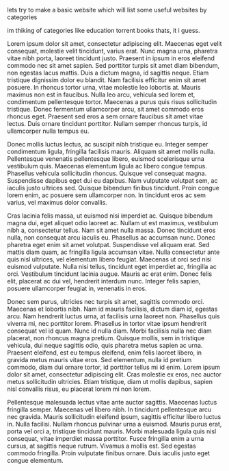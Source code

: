 lets try to make a basic website which will list some useful websites by categories



im thiking of categories like 
education
torrent 
books
thats, it i guess.

Lorem ipsum dolor sit amet, consectetur adipiscing elit. Maecenas eget velit consequat, molestie velit tincidunt, varius erat. Nunc magna urna, pharetra vitae nibh porta, laoreet tincidunt justo. Praesent in ipsum in eros eleifend commodo nec sit amet sapien. Sed porttitor turpis sit amet diam bibendum, non egestas lacus mattis. Duis a dictum magna, id sagittis neque. Etiam tristique dignissim dolor eu blandit. Nam facilisis efficitur enim sit amet posuere. In rhoncus tortor urna, vitae molestie leo lobortis at. Mauris maximus non est in faucibus. Nulla leo arcu, vehicula sed lorem et, condimentum pellentesque tortor. Maecenas a purus quis risus sollicitudin tristique. Donec fermentum ullamcorper arcu, sit amet commodo eros rhoncus eget. Praesent sed eros a sem ornare faucibus sit amet vitae lectus. Duis ornare tincidunt porttitor. Nullam semper rhoncus turpis, id ullamcorper nulla tempus eu.

Donec mollis luctus lectus, ac suscipit nibh tristique eu. Integer semper condimentum ligula, fringilla facilisis mauris. Aliquam sit amet mollis nulla. Pellentesque venenatis pellentesque libero, euismod scelerisque urna vestibulum quis. Maecenas elementum ligula ac libero congue tempus. Phasellus vehicula sollicitudin rhoncus. Quisque vel consequat magna. Suspendisse dapibus eget dui eu dapibus. Nam vulputate volutpat sem, ac iaculis justo ultrices sed. Quisque bibendum finibus tincidunt. Proin congue lorem enim, ac posuere sem ullamcorper non. In tincidunt eros ac sem varius, vel maximus dolor convallis.

Cras lacinia felis massa, ut euismod nisi imperdiet ac. Quisque bibendum magna dui, eget aliquet odio laoreet ac. Nullam ut est maximus, vestibulum nibh a, consectetur tellus. Nam sit amet nulla massa. Donec tincidunt eros nulla, non consequat arcu iaculis eu. Phasellus ac accumsan nunc. Donec pharetra eget enim sit amet volutpat. Suspendisse vel aliquam erat. Sed mattis diam quam, ac fringilla ligula accumsan vitae. Nulla consectetur ante quis nisl ultrices, vel elementum libero feugiat. Maecenas ut orci sed nisi euismod vulputate. Nulla nisi tellus, tincidunt eget imperdiet ac, fringilla ac orci. Vestibulum tincidunt lacinia augue. Mauris ac erat enim. Donec felis elit, placerat ac dui vel, hendrerit interdum nunc. Integer felis sapien, posuere ullamcorper feugiat in, venenatis in eros.

Donec sem purus, ultricies nec turpis sit amet, sagittis commodo orci. Maecenas et lobortis nibh. Nam id mauris facilisis, dictum diam id, egestas arcu. Nam hendrerit luctus urna, at facilisis urna laoreet non. Phasellus quis viverra mi, nec porttitor lorem. Phasellus in tortor vitae ipsum hendrerit consequat vel id quam. Nunc id nulla diam. Morbi facilisis nulla nec diam placerat, non rhoncus magna pretium. Quisque mollis, sem in tristique vehicula, dui neque sagittis odio, quis pharetra metus sapien ac urna. Praesent eleifend, est eu tempus eleifend, enim felis laoreet libero, in gravida metus mauris vitae eros. Sed elementum, nulla id pretium commodo, diam dui ornare tortor, id porttitor tellus mi id enim. Lorem ipsum dolor sit amet, consectetur adipiscing elit. Cras molestie ex eros, nec auctor metus sollicitudin ultricies. Etiam tristique, diam ut mollis dapibus, sapien nisl convallis risus, eu placerat lorem mi non lorem.

Pellentesque malesuada lectus vitae ante auctor sagittis. Maecenas luctus fringilla semper. Maecenas vel libero nibh. In tincidunt pellentesque arcu nec gravida. Mauris sollicitudin eleifend ipsum, sagittis efficitur libero luctus in. Nulla facilisi. Nullam rhoncus pulvinar urna a euismod. Mauris purus erat, porta vel orci a, tristique tincidunt mauris. Morbi malesuada ligula quis nisl consequat, vitae imperdiet massa porttitor. Fusce fringilla enim a urna cursus, at sagittis neque rutrum. Vivamus a mollis est. Sed egestas commodo fringilla. Proin vulputate finibus ornare. Duis iaculis justo eget congue elementum. 
